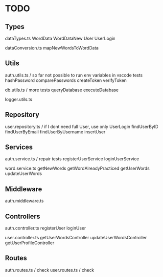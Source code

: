 # TODO

## Types
  dataTypes.ts
    WordData
    WordDataNew
    User
    UserLogin

  dataConversion.ts
    mapNewWordsToWordData

## Utils
  auth.utils.ts / so far not possible to run env variables in vscode tests
    hashPassword
    comparePasswords
    createToken 
    verifyToken

  db.utils.ts / more tests
    queryDatabase
    executeDatabase

  logger.utils.ts

## Repository
  user.repository.ts / if I dont need full User, use only UserLogin
    findUserByID
    findUserByEmail
    findUserByUsername 
    insertUser
  
## Services
  auth.service.ts / repair tests
    registerUserService 
    loginUserService

  word.service.ts
    getNewWords
    getWordAlreadyPracticed 
    getUserWords
    updateUserWords 

## Middleware
  auth.middleware.ts

## Controllers
  auth.controller.ts
    registerUser 
    loginUser 

  user.controller.ts
    getUserWordsController 
    updateUserWordsController 
    getUserProfileController 

## Routes
  auth.routes.ts / check
  user.routes.ts / check


